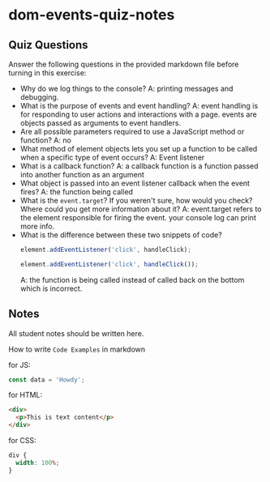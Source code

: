 # dom-events-quiz-notes

## Quiz Questions

Answer the following questions in the provided markdown file before turning in this exercise:

- Why do we log things to the console?
  A: printing messages and debugging.
- What is the purpose of events and event handling?
  A: event handling is for responding to user actions and interactions with a page. events are objects passed as arguments to event handlers.
- Are all possible parameters required to use a JavaScript method or function?
  A: no
- What method of element objects lets you set up a function to be called when a specific type of event occurs?
  A: Event listener
- What is a callback function?
  A: a callback function is a function passed into another function as an argument
- What object is passed into an event listener callback when the event fires?
  A: the function being called
- What is the `event.target`? If you weren't sure, how would you check? Where could you get more information about it?
  A: event.target refers to the element responsible for firing the event. your console log can print more info.
- What is the difference between these two snippets of code?
  ```js
  element.addEventListener('click', handleClick);
  ```
  ```js
  element.addEventListener('click', handleClick());
  ```
  A: the function is being called instead of called back on the bottom which is incorrect.

## Notes

All student notes should be written here.

How to write `Code Examples` in markdown

for JS:

```javascript
const data = 'Howdy';
```

for HTML:

```html
<div>
  <p>This is text content</p>
</div>
```

for CSS:

```css
div {
  width: 100%;
}
```
